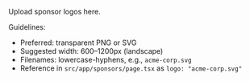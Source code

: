 Upload sponsor logos here.

Guidelines:
- Preferred: transparent PNG or SVG
- Suggested width: 600–1200px (landscape)
- Filenames: lowercase-hyphens, e.g., `acme-corp.svg`
- Reference in `src/app/sponsors/page.tsx` as `logo: "acme-corp.svg"`

